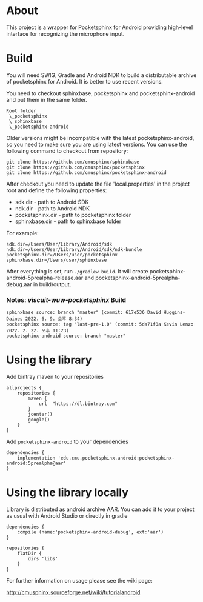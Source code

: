 About
=====

This project is a wrapper for Pocketsphinx for Android providing
high-level interface for recognizing the microphone input.

Build
=====

You will need SWIG, Gradle and Android NDK to build a distributable
archive of pocketsphinx for Android. It is better to use recent versions.

You need to checkout sphinxbase, pocketsphinx and pocketsphinx-android
and put them in the same folder.

```
Root folder
 \_pocketsphinx
 \_sphinxbase
 \_pocketsphinx-android
```

Older versions might be incompatible with the latest pocketsphinx-android,
so you need to make sure you are using latest versions. You can use
the following command to checkout from repository:

```
git clone https://github.com/cmusphinx/sphinxbase
git clone https://github.com/cmusphinx/pocketsphinx
git clone https://github.com/cmusphinx/pocketsphinx-android
```

After checkout you need to update the file 'local.properties' in the
project root and define the following properties:

  * sdk.dir - path to Android SDK
  * ndk.dir - path to Android NDK
  * pocketsphinx.dir - path to pocketsphinx folder
  * sphinxbase.dir - path to sphinxbase folder

For example:

```
sdk.dir=/Users/User/Library/Android/sdk
ndk.dir=/Users/User/Library/Android/sdk/ndk-bundle
pocketsphinx.dir=/Users/user/pocketsphinx
sphinxbase.dir=/Users/user/sphinxbase
```

After everything is set, run `./gradlew build`. It will create
pocketsphinx-android-5prealpha-release.aar and
pocketsphinx-android-5prealpha-debug.aar in build/output.

### Notes: *viscuit-wuw-pocketsphinx* Build
```
sphinxbase source: branch "master" (commit: 617e536 David Huggins-Daines 2022. 6. 9. 오후 8:34)
pocketsphinx source: tag "last-pre-1.0" (commit: 5da71f0a Kevin Lenzo 2022. 2. 22. 오후 11:23)
pocketsphinx-android source: branch "master"
```

Using the library
=================

Add bintray maven to your repositories

    allprojects {
        repositories {
            maven {
                url  "https://dl.bintray.com"
            }
            jcenter()
            google()
        }
    }


Add `pocketsphinx-android` to your dependencies

    dependencies {
        implementation 'edu.cmu.pocketsphinx.android:pocketsphinx-android:5prealpha@aar'
    }


Using the library locally
=================

Library is distributed as android archive AAR. You can add it to your project
as usual with Android Studio or directly in gradle

    dependencies {
        compile (name:'pocketsphinx-android-debug', ext:'aar')
    }

    repositories {
        flatDir {
            dirs 'libs'
        }
    }

For further information on usage please see the wiki page:

http://cmusphinx.sourceforge.net/wiki/tutorialandroid
